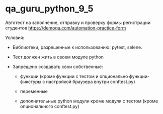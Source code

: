 # qa_guru_python_9_5

Автотест на заполнение, отправку и проверку формы регистрации студентов https://demoqa.com/automation-practice-form

Условия:

  - Библиотеки, разрешенные к использованию: pytest, selene.
  
  - Тест должен жить в своем модуле python 
  
  - Запрещено создавать свои собственные:

    - функции (кроме функции с тестом и опционально функции-фикстуры с настройкой браузера внутри conftest.py)

    - переменные

    - дополнительные python модули кроме модуля с тестом (кроме опционального conftest.py)
